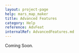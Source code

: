 ```yaml
---
layout: project-page
help: mars_map_maker
title: Advanced Features
category: Help
reference: AdvFeat
internalRef: AdvancedFeatures.md
---
```


Coming Soon.